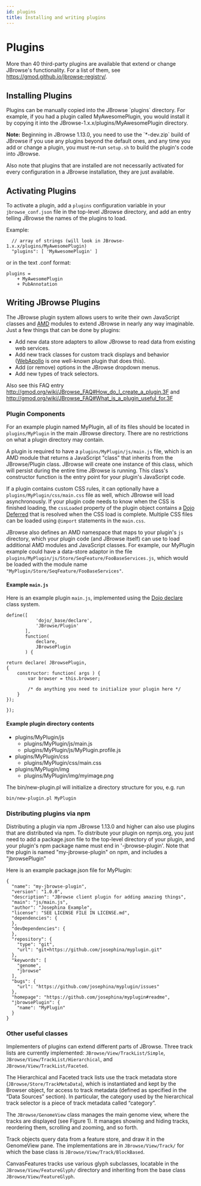 ```yaml
---
id: plugins
title: Installing and writing plugins
---
```


# Plugins

More than 40 third-party plugins are available that extend or change JBrowse's
functionality. For a list of them, see
<https://gmod.github.io/jbrowse-registry/>.

## Installing Plugins

Plugins can be manually copied into the JBrowse \`plugins\` directory. For
example, if you had a plugin called MyAwesomePlugin, you would install it by
copying it into the JBrowse-1.x.x/plugins/MyAwesomePlugin directory.

**Note:** Beginning in JBrowse 1.13.0, you need to use the \`\*-dev.zip\` build
of JBrowse if you use any plugins beyond the default ones, and any time you add
or change a plugin, you must re-run `setup.sh` to build the plugin's code into
JBrowse.

Also note that plugins that are installed are not necessarily activated for
every configuration in a JBrowse installation, they are just available.

## Activating Plugins

To activate a plugin, add a `plugins` configuration variable in your
`jbrowse_conf.json` file in the top-level JBrowse directory, and add an entry
telling JBrowse the names of the plugins to load.

Example:

      // array of strings (will look in JBrowse-1.x.x/plugins/MyAwesomePlugin)
      "plugins": [ 'MyAwesomePlugin' ]

or in the text .conf format:

    plugins =
        + MyAwesomePlugin
        + PubAnnotation

## Writing JBrowse Plugins

The JBrowse plugin system allows users to write their own JavaScript classes and
[AMD](https://github.com/amdjs/amdjs-api/wiki/AMD) modules to extend JBrowse in
nearly any way imaginable. Just a few things that can be done by plugins:

- Add new data store adapters to allow JBrowse to read data from existing web
  services.
- Add new track classes for custom track displays and behavior
  ([WebApollo](http://gmod.org/wiki/WebApollo) is one well-known plugin that
  does this).
- Add (or remove) options in the JBrowse dropdown menus.
- Add new types of track selectors.

Also see this FAQ entry
<http://gmod.org/wiki/JBrowse_FAQ#How_do_I_create_a_plugin.3F> and
<http://gmod.org/wiki/JBrowse_FAQ#What_is_a_plugin_useful_for.3F>

### Plugin Components

For an example plugin named MyPlugin, all of its files should be located in
`plugins/MyPlugin` in the main JBrowse directory. There are no restrictions on
what a plugin directory may contain.

A plugin is required to have a `plugins/MyPlugin/js/main.js` file, which is an
AMD module that returns a JavaScript "class" that inherits from the
JBrowse/Plugin class. JBrowse will create one instance of this class, which will
persist during the entire time JBrowse is running. This class's constructor
function is the entry point for your plugin's JavaScript code.

If a plugin contains custom CSS rules, it can optionally have a
`plugins/MyPlugin/css/main.css` file as well, which JBrowse will load
asynchronously. If your plugin code needs to know when the CSS is finished
loading, the `cssLoaded` property of the plugin object contains a
[Dojo Deferred](http://dojotoolkit.org/api/1.8/dojo/Deferred) that is resolved
when the CSS load is complete. Multiple CSS files can be loaded using `@import`
statements in the `main.css`.

JBrowse also defines an AMD namespace that maps to your plugin's `js` directory,
which your plugin code (and JBrowse itself) can use to load additional AMD
modules and JavaScript classes. For example, our MyPlugin example could have a
data-store adaptor in the file
`plugins/MyPlugin/js/Store/SeqFeature/FooBaseServices.js`, which would be loaded
with the module name `"MyPlugin/Store/SeqFeature/FooBaseServices"`.

#### Example `main.js`

Here is an example plugin `main.js`, implemented using the
[Dojo declare](http://dojotoolkit.org/documentation/tutorials/1.8/declare/)
class system.

```{.javascript}
define([
           'dojo/_base/declare',
           'JBrowse/Plugin'
       ],
       function(
           declare,
           JBrowsePlugin
       ) {

return declare( JBrowsePlugin,
{
    constructor: function( args ) {
        var browser = this.browser;

        /* do anything you need to initialize your plugin here */
    }
});

});
```

#### Example plugin directory contents

- plugins/MyPlugin/js
  - plugins/MyPlugin/js/main.js
  - plugins/MyPlugin/js/MyPlugin.profile.js
- plugins/MyPlugin/css
  - plugins/MyPlugin/css/main.css
- plugins/MyPlugin/img
  - plugins/MyPlugin/img/myimage.png

The bin/new-plugin.pl will initialize a directory structure for you, e.g. run

    bin/new-plugin.pl MyPlugin

### Distributing plugins via npm

Distributing a plugin via npm JBrowse 1.13.0 and higher can also use plugins
that are distributed via npm. To distribute your plugin on npmjs.org, you just
need to add a package.json file to the top-level directory of your plugin, and
your plugin's npm package name must end in '-jbrowse-plugin'. Note that the
plugin is named "my-jbrowse-plugin" on npm, and includes a "jbrowsePlugin"

Here is an example package.json file for MyPlugin:

    {
      "name": "my-jbrowse-plugin",
      "version": "1.0.0",
      "description": "JBrowse client plugin for adding amazing things",
      "main": "js/main.js",
      "author": "Josephina Example",
      "license": "SEE LICENSE FILE IN LICENSE.md",
      "dependencies": {
      },
      "devDependencies": {
      },
      "repository": {
    	"type": "git",
    	"url": "git+https://github.com/josephina/myplugin.git"
      },
      "keywords": [
    	"genome",
    	"jbrowse"
      ],
      "bugs": {
    	"url": "https://github.com/josephina/myplugin/issues"
      },
      "homepage": "https://github.com/josephina/myplugin#readme",
      "jbrowsePlugin": {
    	"name": "MyPlugin"
      }
    }

### Other useful classes

Implementers of plugins can extend different parts of JBrowse. Three track lists
are currently implemented: `JBrowse/View/TrackList/Simple`,
`JBrowse/View/TrackList/Hierarchical`, and `JBrowse/View/TrackList/Faceted`.

The Hierarchical and Faceted track lists use the track metadata store
(`JBrowse/Store/TrackMetaData`), which is instantiated and kept by the Browser
object, for access to track metadata (defined as specified in the “Data Sources”
section). In particular, the category used by the hierarchical track selector is
a piece of track metadata called “category”.

The `JBrowse/GenomeView` class manages the main genome view, where the tracks
are displayed (see Figure 1). It manages showing and hiding tracks, reordering
them, scrolling and zooming, and so forth.

Track objects query data from a feature store, and draw it in the GenomeView
pane. The implementations are in `JBrowse/View/Track/` for which the base class
is `JBrowse/View/Track/BlockBased`.

CanvasFeatures tracks use various glyph subclasses, locatable in the
`JBrowse/View/FeatureGlyph/` directory and inheriting from the base class
`JBrowse/View/FeatureGlyph`.
